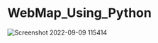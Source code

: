 # WebMap_Using_Python
![Screenshot 2022-09-09 115414](https://user-images.githubusercontent.com/111273527/189285123-37a49692-126b-4012-8ba1-910268e62c11.png)
